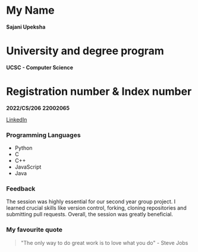 # My Name
**Sajani Upeksha**

# University and degree program
**UCSC - Computer Science**

# Registration number & Index number
**2022/CS/206**
**22002065**

[LinkedIn](http://www.linkedin.com/in/sajani-upeksha-26751b286)

### Programming Languages
- Python
- C
- C++
- JavaScript
- Java

### Feedback
The session was highly essential for our second year group project. I learned crucial skills like version control, forking, cloning repositories and submitting pull requests. Overall, the session was greatly beneficial.

### My favourite quote
>"The only way to do great work is to love what you do" - Steve Jobs




